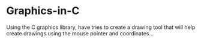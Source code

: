 # Graphics-in-C
Using the C graphics library, have tries to create a drawing tool that will help create drawings using the mouse pointer and coordinates...

